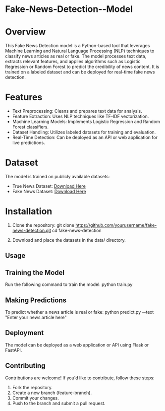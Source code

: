 # Fake-News-Detection--Model
# Overview
This Fake News Detection model is a Python-based tool that leverages Machine Learning and Natural Language Processing (NLP) techniques to classify news articles as real or fake. The model processes text data, extracts relevant features, and applies algorithms such as Logistic Regression or Random Forest to predict the credibility of news content. It is trained on a labeled dataset and can be deployed for real-time fake news detection.

# Features
- Text Preprocessing: Cleans and prepares text data for analysis.
- Feature Extraction: Uses NLP techniques like TF-IDF vectorization.
- Machine Learning Models: Implements Logistic Regression and Random Forest classifiers.
- Dataset Handling: Utilizes labeled datasets for training and evaluation.
- Real-Time Detection: Can be deployed as an API or web application for live predictions.

# Dataset
The model is trained on publicly available datasets:
- True News Dataset: [Download Here](https://www.kaggle.com/datasets/advit200/true-news-data)
- Fake News Dataset: [Download Here](https://www.kaggle.com/datasets/khushiib23/fake-news-dataset)

# Installation
1. Clone the repository:
   git clone https://github.com/yourusername/fake-news-detection.git
   cd fake-news-detection
      
2. Download and place the datasets in the data/ directory.

## Usage
## Training the Model
Run the following command to train the model:
python train.py


## Making Predictions
To predict whether a news article is real or fake:
python predict.py --text "Enter your news article here"


## Deployment
The model can be deployed as a web application or API using Flask or FastAPI.

## Contributing
Contributions are welcome! If you'd like to contribute, follow these steps:
1. Fork the repository.
2. Create a new branch (feature-branch).
3. Commit your changes.
4. Push to the branch and submit a pull request.
